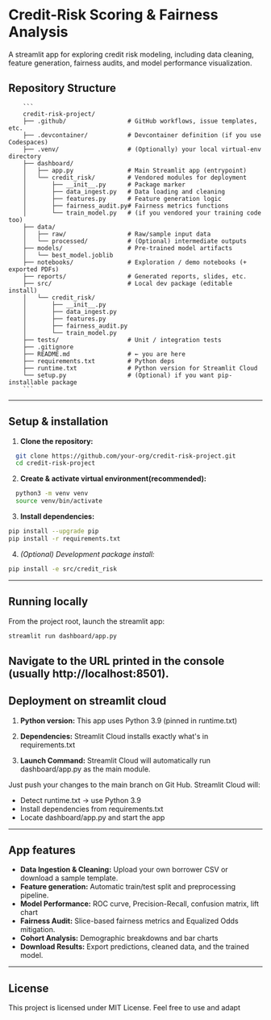 # Credit-Risk Scoring & Fairness Analysis
A streamlit app for exploring credit risk modeling, including data cleaning, 
feature generation, fairness audits, and model performance visualization.

## Repository Structure
        ```
        credit-risk-project/
        ├── .github/                 # GitHub workflows, issue templates, etc.
        ├── .devcontainer/           # Devcontainer definition (if you use Codespaces)
        ├── .venv/                   # (Optionally) your local virtual-env directory
        ├── dashboard/
        │   ├── app.py               # Main Streamlit app (entrypoint)
        │   └── credit_risk/         # Vendored modules for deployment
        │       ├── __init__.py      # Package marker
        │       ├── data_ingest.py   # Data loading and cleaning
        │       ├── features.py      # Feature generation logic
        │       ├── fairness_audit.py# Fairness metrics functions
        │       └── train_model.py   # (if you vendored your training code too)
        ├── data/
        │   ├── raw/                 # Raw/sample input data
        │   └── processed/           # (Optional) intermediate outputs
        ├── models/                  # Pre-trained model artifacts
        │   └── best_model.joblib
        ├── notebooks/               # Exploration / demo notebooks (+ exported PDFs)
        ├── reports/                 # Generated reports, slides, etc.
        ├── src/                     # Local dev package (editable install)
        │   └── credit_risk/
        │       ├── __init__.py
        │       ├── data_ingest.py
        │       ├── features.py
        │       ├── fairness_audit.py
        │       └── train_model.py
        ├── tests/                   # Unit / integration tests
        ├── .gitignore
        ├── README.md                # ← you are here
        ├── requirements.txt         # Python deps
        ├── runtime.txt              # Python version for Streamlit Cloud
        └── setup.py                 # (Optional) if you want pip-installable package
        ```


---


## Setup & installation

1. **Clone the repository:**
 ```bash
   git clone https://github.com/your-org/credit-risk-project.git
   cd credit-risk-project
 ```
2. **Create & activate virtual environment(recommended):**
 ```bash
   python3 -m venv venv
   source venv/bin/activate
 ```
3. **Install dependencies:**
 ```bash
 pip install --upgrade pip
 pip install -r requirements.txt
 ```

4. *(Optional) Development package install:*
 ```bash
 pip install -e src/credit_risk
 ```
---


## Running locally

From the project root, launch the streamlit app:

```bash
streamlit run dashboard/app.py
```

Navigate to the URL printed in the console (usually http://localhost:8501).
---


## Deployment on streamlit cloud

1. **Python version:** This app uses Python 3.9 (pinned in runtime.txt)

2. **Dependencies:** Streamlit Cloud installs exactly what's in requirements.txt

3. **Launch Command:** Streamlit Cloud will automatically run dashboard/app.py as the main module.

Just push your changes to the main branch on Git Hub. Streamlit Cloud will:
- Detect runtime.txt -> use Python 3.9
- Install dependencies from requirements.txt
- Locate dashboard/app.py and start the app
---


## App features

- **Data Ingestion & Cleaning:** Upload your own borrower CSV or download a sample template.
- **Feature generation:** Automatic train/test split and preprocessing pipeline.
- **Model Performance:** ROC curve, Precision-Recall, confusion matrix, lift chart
- **Fairness Audit:** Slice-based fairness metrics and Equalized Odds mitigation.
- **Cohort Analysis:** Demographic breakdowns and bar charts
- **Download Results:** Export predictions, cleaned data, and the trained model.
---


## License
This project is licensed under MIT License. Feel free to use and adapt



